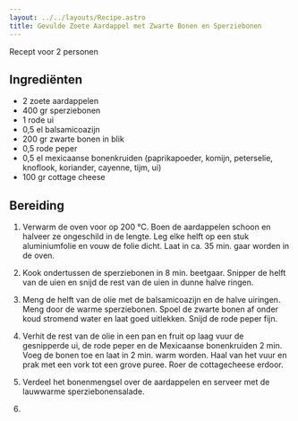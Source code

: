 ```yaml
---
layout: ../../layouts/Recipe.astro
title: Gevulde Zoete Aardappel met Zwarte Bonen en Sperziebonen
---
```

R﻿ecept voor 2 personen

## Ingrediënten

* 2﻿ zoete aardappelen
* 4﻿00 gr sperziebonen
* 1﻿ rode ui
* 0﻿,5 el balsamicoazijn
* 2﻿00 gr zwarte bonen in blik
* 0﻿,5 rode peper
* 0﻿,5 el mexicaanse bonenkruiden (paprikapoeder, komijn, peterselie, knoflook, koriander, cayenne, tijm, ui)
* 1﻿00 gr cottage cheese

## Bereiding

1. Verwarm de oven voor op 200 °C. Boen de aardappelen schoon en halveer ze ongeschild in de lengte. Leg elke helft op een stuk aluminiumfolie en vouw de folie dicht. Laat in ca. 35 min. gaar worden in de oven.


2. Kook ondertussen de sperziebonen in 8 min. beetgaar. Snipper de helft van de uien en snijd de rest van de uien in dunne halve ringen.
3. Meng de helft van de olie met de balsamicoazijn en de halve uiringen. Meng door de warme sperziebonen. Spoel de zwarte bonen af onder koud stromend water en laat goed uitlekken. Snijd de rode peper fijn.
4. Verhit de rest van de olie in een pan en fruit op laag vuur de gesnipperde ui, de rode peper en de Mexicaanse bonenkruiden 2 min. Voeg de bonen toe en laat in 2 min. warm worden. Haal van het vuur en prak met een vork tot een grove puree. Roer de cottagecheese erdoor.
5. Verdeel het bonenmengsel over de aardappelen en serveer met de lauwwarme sperziebonensalade.
6.